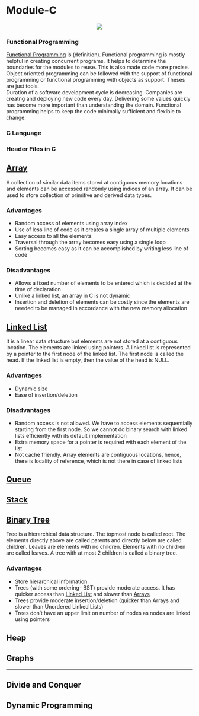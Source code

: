 # Module-C

<p align = "center">
<img src= "https://user-images.githubusercontent.com/42912140/131544901-9fcaa55b-1597-4bb3-a374-a6a8b866f6b7.png">
<p>


### Functional Programming
[Functional Programming](/https://www.oreilly.com/library/view/functional-programming-for/9781449312657/ch01.html) is (definition). Functional programming is mostly helpful in creating concurrent programs. It helps to determine the boundaries for the modules to reuse. This is also made code more precise.     
Object oriented programming can be followed with the support of functional programming or functional programming with objects as support. Theses are just tools.    
Duration of a software development cycle is decreasing. Companies are creatng and deploying new code every day. Delivering some values quickly has become more important than understanding the domain. Functional programming helps to keep the code minimally sufficient and flexible to change.    

### C Language

### Header Files in C

## [Array](Array)
A collection of similar data items stored at contiguous memory locations and elements can be accessed randomly using indices of an array. It can be used to store collection of primitive and derived data types.

### Advantages
* Random access of elements using array index
* Use of less line of code as it creates a single array of multiple elements
* Easy access to all the elements
* Traversal through the array becomes easy using a single loop
* Sorting becomes easy as it can be accomplished by writing less line of code

### Disadvantages

* Allows a fixed number of elements to be entered which is decided at the time of declaration
* Unlike a linked list, an array in C is not dynamic
* Insertion and deletion of elements can be costly since the elements are needed to be managed in accordance with the new memory allocation

## [Linked List](Linked_List)
It is a linear data structure but elements are not stored at a contiguous location. The elements are linked using pointers. A linked list is represented by a pointer to the first node of the linked list. The first node is called the head. If the linked list is empty, then the value of the head is NULL. 

### Advantages
* Dynamic size 
* Ease of insertion/deletion

### Disadvantages
* Random access is not allowed. We have to access elements sequentially starting from the first node. So we cannot do binary search with linked lists efficiently with its default implementation
* Extra memory space for a pointer is required with each element of the list
* Not cache friendly. Array elements are contiguous locations, hence, there is locality of reference, which is not there in case of linked lists

## [Queue](Queue)

## [Stack](Stack)

## [Binary Tree](Binary_Tree)
Tree is a hierarchical data structure. The topmost node is called root. The elements directly above are called parents and directly below are called children. Leaves are elements with no children. Elements with no children are called leaves. A tree with at most 2 children is called a binary tree.

### Advantages
* Store hierarchical information.
* Trees (with some ordering- BST) provide moderate access. It has quicker access than [Linked List](Linked_List) and slower than [Arrays](Array)
* Trees provide moderate insertion/deletion (quicker than Arrays and slower than Unordered Linked Lists)
* Trees don’t have an upper limit on number of nodes as nodes are linked using pointers


## Heap

## Graphs
  
---

## Divide and Conquer
  
## Dynamic Programming


